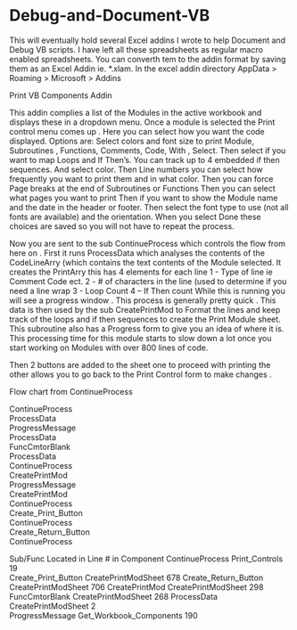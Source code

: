 # Debug-and-Document-VB
This will eventually hold several Excel addins I wrote to help Document and Debug 
VB scripts.  I have left all these spreadsheets as regular macro enabled spreadsheets.
You can converth tem to the addin format by saving them as an Excel Addin ie. *.xlam. 
In the excel addin directory AppData > Roaming > Microsoft > Addins


Print VB Components Addin

This addin complies a list of the Modules in the active workbook and displays these in a dropdown menu. Once a module is selected the Print control menu comes up .
Here you can select how you want the code displayed. Options are:
Select colors and font size to print Module, Subroutines , Functions, Comments, Code, With , Select.
Then select if you want to map Loops and If Then’s. You can track up to 4 embedded if then sequences. And select color.
Then Line numbers you can select how frequently you want to print them and in what color.
Then you can force Page breaks at the end of Subroutines or Functions
Then you can select what pages you want to print
Then if you want to show the Module name and the date in the header or footer.
Then select the font type to use (not all fonts are available) and the orientation.
When you select Done these choices are saved so you will not have to repeat the process.

Now you are sent to the sub ContinueProcess which controls the flow from here on .
First it runs ProcessData which analyses the contents of the CodeLineArry (which contains the text contents of the Module selected. It creates the PrintArry this has 4 elements for each line 
1 - Type of line ie Comment Code ect.
2 - # of characters in the line (used to determine if you need a line wrap
3 -  Loop Count 
4 – If Then count
While this is running you will see a progress window . This process is generally pretty quick .
This data is then used by the sub CreatePrintMod to Format the lines and keep track of the loops and if then sequences to create the Print Module sheet.  This subroutine also has a Progress form to give you an idea of where it is.  This processing time for this module starts to slow down a lot once you start working on Modules with over 800 lines of code. 

Then 2 buttons are added to the sheet one to proceed with printing the other allows you to go back to the Print Control form to make changes .

Flow chart from ContinueProcess

			
ContinueProcess			
	              ProcessData		
		                      ProgressMessage	
	              ProcessData		
                          	      FuncCmtorBlank	
	              ProcessData		
ContinueProcess			
	             CreatePrintMod		
		                       ProgressMessage	
	             CreatePrintMod		
ContinueProcess			
	             Create_Print_Button	
ContinueProcess			
	             Create_Return_Button	
ContinueProcess			
			
			
			
Sub/Func		Located in		Line # in Component
ContinueProcess		Print_Controls		19	
Create_Print_Button	CreatePrintModSheet	678	
Create_Return_Button	CreatePrintModSheet	706	
CreatePrintMod		CreatePrintModSheet	298	
FuncCmtorBlank		CreatePrintModSheet	268	
ProcessData		CreatePrintModSheet	2	
ProgressMessage		Get_Workbook_Components	190	
			
			

